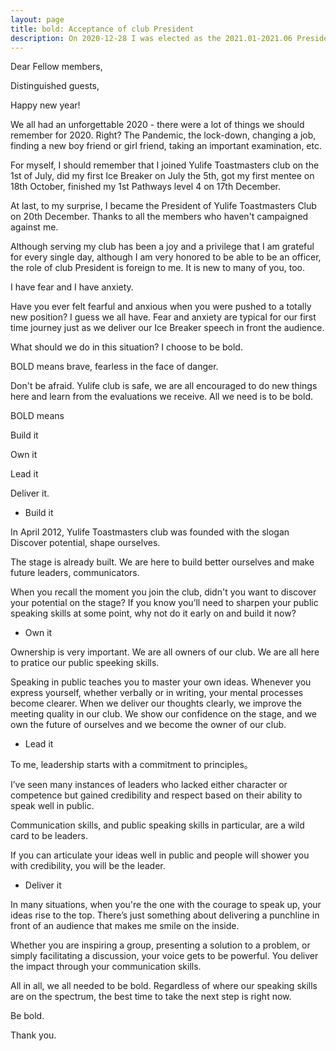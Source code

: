```yaml
---
layout: page
title: bold: Acceptance of club President
description: On 2020-12-28 I was elected as the 2021.01-2021.06 President of Yulife club, and I gave this speech on 2021-01-10 also as .
---
```



Dear Fellow members,

Distinguished guests,

Happy new year!

We all had an unforgettable 2020 - there were a lot of things we should remember
for 2020. Right? The Pandemic, the lock-down, changing a job, finding a new boy
friend or girl friend, taking an important examination, etc.

For myself, I should remember that I joined Yulife Toastmasters club on the
1st of July, did my first Ice Breaker on July the 5th, got my first mentee on
18th October, finished my 1st Pathways level 4 on 17th December.

At last, to my surprise, I became the President of Yulife Toastmasters Club on
20th December. Thanks to all the members who haven't campaigned against me.

Although serving my club has been a joy and a privilege that I am grateful for
every single day, although I am very honored to be able to be an officer, the
role of club President is foreign to me. It is new to many of you, too.

I have fear and I have anxiety.

Have you ever felt fearful and anxious when you were pushed to a totally new
position? I guess we all have. Fear and anxiety are typical for our first
time journey just as we deliver our Ice Breaker speech in front the audience.

What should we do in this situation? I choose to be bold.

BOLD means brave, fearless in the face of danger.

Don't be afraid. Yulife club is safe, we are all encouraged to do new things
here and learn from the evaluations we receive. All we need is to be bold.

BOLD means

Build it

Own it

Lead it

Deliver it.

* Build it

In April 2012, Yulife Toastmasters club was founded with the slogan
Discover potential, shape ourselves.

The stage is already built. We are here to build better ourselves and
make future leaders, communicators.

When you recall the moment you join the club, didn't you want to discover
your potential on the stage? If you know you’ll need to sharpen your
public speaking skills at some point, why not do it early on and build it
now?

* Own it

Ownership is very important. We are all owners of our club. We are all
here to pratice our public speeking skills.

Speaking in public teaches you to master your own ideas. Whenever you
express yourself, whether verbally or in writing, your mental processes
become clearer. When we deliver our thoughts clearly, we improve the
meeting quality in our club. We show our confidence on the stage, and
we own the future of ourselves and we become the owner of our club.

* Lead it

To me, leadership starts with a commitment to principles。

I’ve seen many instances of leaders who lacked either character or
competence but gained credibility and respect based on their ability
to speak well in public.

Communication skills, and public speaking skills in particular, are
a wild card to be leaders.

If you can articulate your ideas well in public and people will shower
you with credibility, you will be the leader.

* Deliver it

In many situations, when you're the one with the courage to speak up,
your ideas rise to the top. There’s just something about delivering
a punchline in front of an audience that makes me smile on the inside.

Whether you are inspiring a group, presenting a solution to a problem,
or simply facilitating a discussion, your voice gets to be powerful.
You deliver the impact through your communication skills.

All in all, we all needed to be bold. Regardless of where our speaking
skills are on the spectrum, the best time to take the next step is right
now.

Be bold.

Thank you.